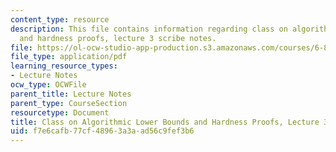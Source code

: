 ```yaml
---
content_type: resource
description: This file contains information regarding class on algorithmic lower bounds
  and hardness proofs, lecture 3 scribe notes.
file: https://ol-ocw-studio-app-production.s3.amazonaws.com/courses/6-890-algorithmic-lower-bounds-fun-with-hardness-proofs-fall-2014/f7e6cafb77cf48963a3aad56c9fef3b6_MIT6_890F14_Lec3.pdf
file_type: application/pdf
learning_resource_types:
- Lecture Notes
ocw_type: OCWFile
parent_title: Lecture Notes
parent_type: CourseSection
resourcetype: Document
title: Class on Algorithmic Lower Bounds and Hardness Proofs, Lecture 3 Scribe Notes
uid: f7e6cafb-77cf-4896-3a3a-ad56c9fef3b6
---
```

